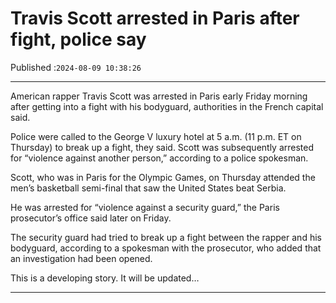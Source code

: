 # Travis Scott arrested in Paris after fight, police say

Published :`2024-08-09 10:38:26`

---

American rapper Travis Scott was arrested in Paris early Friday morning after getting into a fight with his bodyguard, authorities in the French capital said.

Police were called to the George V luxury hotel at 5 a.m. (11 p.m. ET on Thursday) to break up a fight, they said. Scott was subsequently arrested for “violence against another person,” according to a police spokesman.

Scott, who was in Paris for the Olympic Games, on Thursday attended the men’s basketball semi-final that saw the United States beat Serbia.

He was arrested for “violence against a security guard,” the Paris prosecutor’s office said later on Friday.

The security guard had tried to break up a fight between the rapper and his bodyguard, according to a spokesman with the prosecutor, who added that an investigation had been opened.

This is a developing story. It will be updated…

---

